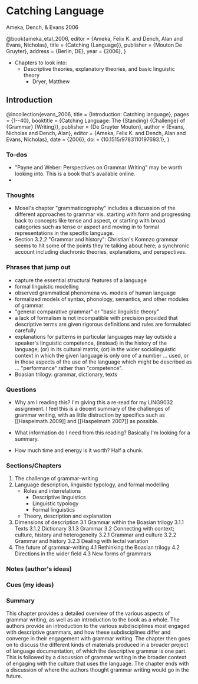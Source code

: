 # Catching Language

Ameka, Dench, & Evans 2006

@book{ameka_etal_2006,
	editor = {Ameka, Felix K. and Dench, Alan and Evans, Nicholas},
	title = {Catching {Language}},
	publisher = {Mouton De Gruyter},
	address = {Berlin, DE},
	year = {2006},
}

- Chapters to look into:
	- Descriptive theories, explanatory theories, and basic linguistic theory
		- Dryer, Matthew


## Introduction

@incollection{evans_2006,
	title = {Introduction: Catching language},
	pages = {1--40},
	booktitle = {Catching Language: The {Standing} {Challenge} of {Grammar} {Writing}},
	publisher = {De Gruyter Mouton},
	author = {Evans, Nicholas and Dench, Alan},
	editor = {Ameka, Felix K. and Dench, Alan and Evans, Nicholas},
	date = {2006},
	doi = {10.1515/9783110197693.1},
}

### To-dos
- "Payne and Weber: Perspectives on Grammar Writing" may be worth looking into. This is a book that's available online.
- 
### Thoughts
- Mosel's chapter "grammaticography" includes a discussion of the different approaches to grammar vis. starting with form and progressing back to concepts like tense and aspect, or starting with broad categories such as tense or aspect and moving in to formal representations in the specific language.
- Section 3.2.2 "Grammar and history": Christian's Komnzo grammar seems to hit some of the points they're talking about here; a synchronic account including diachronic theories, explanations, and perspectives. 
### Phrases that jump out
- capture the essential structural features of a language
- formal linguistic modelling 
- observed grammatical phenomena vs. models of human language 
- formalized models of syntax, phonology, semantics, and other modules of grammar 
- "general comparative grammar" or "basic linguistic theory" 
- a lack of formalism is not incompatible with precision provided that descriptive terms are given rigorous definitions and rules are formulated carefully 
- explanations for patterns in particular languages may lay outside a speaker's linguistic competence, (instead) in the history of the language, (or) in its cultural matrix, (or) in the wider sociolinguistic context in which the given language is only one of a number ... used, or in those aspects of the use of the language which might be described as ... "performance" rather than "competence". 
- Boasian trilogy: grammar, dictionary, texts 


### Questions
- Why am I reading this?
I'm giving this a re-read for my LING9032 assignment. 
I feel this is a decent summary of the challenges of grammar writing, with as little distraction by specifics such as [[Haspelmath 2009]] and [[Haspelmath 2007]] as possible.

- What information do I need from this reading?
Basically I'm looking for a summary.

- How much time and energy is it worth?
Half a chunk.


### Sections/Chapters

1. The challenge of grammar-writing
2. Language description, linguistic typology, and formal modelling
	- Roles and interrelations
		- Descriptive linguistics
		- Linguistic typology
		- Formal linguistics
	- Theory, description and explanation
3. Dimensions of description
	3.1 Grammar within the Boasian trilogy
		3.1.1 Texts
		3.1.2 Dictionary
		3.1.3 Grammar
	3.2 Connecting with context; culture, history and heterogeneity
		3.2.1 Grammar and culture
		3.2.2 Grammar and history
		3.2.3 Dealing with lectal variation
4. The future of grammar-writing
	4.1 Rethinking the Boasian trilogy
	4.2 Directions in the wider field
	4.3 New forms of grammars
	

### Notes (author's ideas)




### Cues (my ideas)




### Summary
This chapter provides a detailed overview of the various aspects of grammar writing, as well as an introduction to the book as a whole. The authors provide an introduction to the various subdisciplines most engaged with descriptive grammars, and how these subdisciplines differ and converge in their engagement with grammar writing. The chapter then goes on to discuss the different kinds of materials produced in a broader project of language documentation, of which the descriptive grammar is one part. This is followed by a discussion of grammar writing in the broader context of engaging with the culture that uses the language. The chapter ends with a discussion of where the authors thought grammar writing would go in the future. 